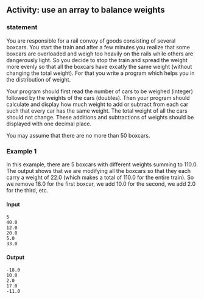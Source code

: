 ## Activity: use an array to balance weights

### statement
You are responsible for a rail convoy of goods consisting of several boxcars. You start the train and after a few minutes you realize that some boxcars are overloaded and weigh too heavily on the rails while others are dangerously light. So you decide to stop the train and spread the weight more evenly so that all the boxcars have excatly the same weight (without changing the total weight). For that you write a program which helps you in the distribution of weight.

Your program should first read the number of cars to be weighed (integer) followed by the weights of the cars (doubles). Then your program should calculate and display how much weight to add or subtract from each car such that every car has the same weight. The total weight of all the cars should not change. These additions and subtractions of weights should be displayed with one decimal place.

You may assume that there are no more than 50 boxcars.

### Example 1

In this example, there are 5 boxcars with different weights summing to 110.0. The output shows that we are modifying all the boxcars so that they each carry a weight of 22.0 (which makes a total of 110.0 for the entire train). So we remove 18.0 for the first boxcar, we add 10.0 for the second, we add 2.0 for the third, etc.

#### Input

    5
    40.0
    12.0
    20.0
    5.0
    33.0

#### Output

    -18.0
    10.0
    2.0
    17.0
    -11.0
